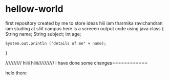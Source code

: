 # hellow-world
first repository created by me to store ideas
hiii iam tharmika ravichandran
iam studing at sliit campus
here is a screeen output code using java
class {
    String name;
    String subject;
    int age;
    
    System.out.println ("details of me" + name);
}


////////// hiiii hiiii//////////
i have done some changes============

helo there